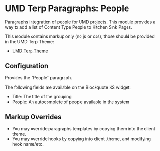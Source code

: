 # UMD Terp Paragraphs: People

Paragraphs integration of people for UMD projects. This module provides a way to add a list of Content Type People to Kitchen Sink Pages.

This module contains markup only (no js or css), those should be provided in the UMD Terp Theme:

 - [UMD Terp Theme](https://github.com/UMD-Digital/umd_terp)

## Configuration

Provides the "People" paragraph.

The following fields are available on the Blockquote KS widget:

 - Title: The title of the grouping
 - People: An autocomplete of people available in the system


## Markup Overrides
- You may override paragraphs templates by copying them into the client theme.
- You may override hooks by copying into client .theme, and modifying hook name/etc.
